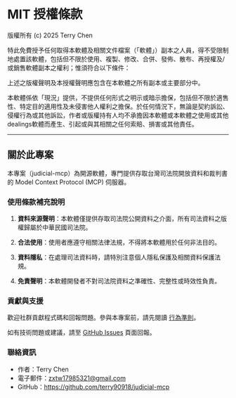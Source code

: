 # MIT 授權條款

版權所有 (c) 2025 Terry Chen

特此免費授予任何取得本軟體及相關文件檔案（「軟體」）副本之人員，得不受限制地處置該軟體，包括但不限於使用、複製、修改、合併、發佈、散布、再授權及/或銷售軟體副本之權利；惟須符合以下條件：

上述之版權聲明及本授權聲明應包含在本軟體之所有副本或主要部分中。

本軟體係依「現況」提供，不提供任何形式之明示或暗示擔保，包括但不限於適售性、特定目的適用性及未侵害他人權利之擔保。於任何情況下，無論是契約訴訟、侵權行為或其他訴訟，作者或版權持有人均不承擔因本軟體或本軟體之使用或其他dealings軟體而產生、引起或與其相關之任何索賠、損害或其他責任。

---

## 關於此專案

本專案（judicial-mcp）為開源軟體，專門提供存取台灣司法院開放資料和裁判書的 Model Context Protocol (MCP) 伺服器。

### 使用條款補充說明

1. **資料來源聲明**：本軟體僅提供存取司法院公開資料之介面，所有司法資料之版權歸屬於中華民國司法院。

2. **合法使用**：使用者應遵守相關法律法規，不得將本軟體用於任何非法目的。

3. **資料隱私**：在處理司法資料時，請特別注意個人隱私保護及相關資料保護法規。

4. **免責聲明**：本軟體開發者不對司法院資料之準確性、完整性或時效性負責。

### 貢獻與支援

歡迎社群貢獻程式碼和回報問題。參與本專案前，請先閱讀 [行為準則](CODE_OF_CONDUCT.md)。

如有技術問題或建議，請至 [GitHub Issues](https://github.com/terry90918/judicial-mcp/issues) 頁面回報。

### 聯絡資訊

- 作者：Terry Chen
- 電子郵件：zxtw17985321@gmail.com
- GitHub：https://github.com/terry90918/judicial-mcp
